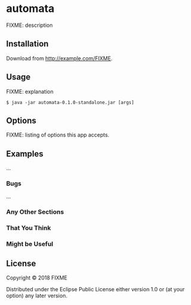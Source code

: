 # automata

FIXME: description

## Installation

Download from http://example.com/FIXME.

## Usage

FIXME: explanation

    $ java -jar automata-0.1.0-standalone.jar [args]

## Options

FIXME: listing of options this app accepts.

## Examples

...

### Bugs

...

### Any Other Sections
### That You Think
### Might be Useful

## License

Copyright © 2018 FIXME

Distributed under the Eclipse Public License either version 1.0 or (at
your option) any later version.
